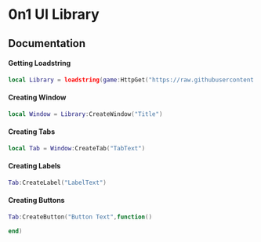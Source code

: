 # 0n1 UI Library
## Documentation
#### Getting Loadstring
```lua
local Library = loadstring(game:HttpGet("https://raw.githubusercontent.com/ThatGlitches/UILibrary/main/0n1Library"))()
```
#### Creating Window
```lua
local Window = Library:CreateWindow("Title")
```
#### Creating Tabs
```lua
local Tab = Window:CreateTab("TabText")
```
#### Creating Labels
```lua
Tab:CreateLabel("LabelText")
```
#### Creating Buttons
```lua
Tab:CreateButton("Button Text",function()

end)
```

